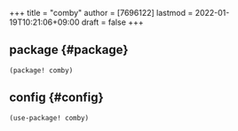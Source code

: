 +++
title = "comby"
author = [7696122]
lastmod = 2022-01-19T10:21:06+09:00
draft = false
+++

## package {#package}

```elisp
(package! comby)
```


## config {#config}

```elisp
(use-package! comby)
```
